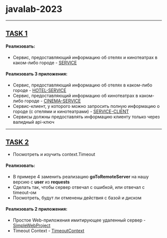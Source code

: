 # javalab-2023
_______
## [TASK 1](https://github.com/beatztw/javalab-2023/tree/main/Microservices)
#### Реализовать:
* Сервис, предоставляющий информацию об отелях и кинотеатрах в каком-либо городе - [SERVICE](https://github.com/beatztw/javalab-2023/tree/main/Microservices/HotelAndCinemaService)
#### Реализовать 3 приложения:
* Сервис, предоставляющий информацию об отелях в каком-либо городе - [HOTEL-SERVICE](https://github.com/beatztw/javalab-2023/tree/main/Microservices/HotelService)
* Сервис, предоставляющий информацию об кинотеатрах в каком-либо городе - [CINEMA-SERVICE](https://github.com/beatztw/javalab-2023/tree/main/Microservices/CinemaService)
* Сервис-клиент, у которого можно запросить полную информацию о городе (с отелями и кинотеатрами) - [SERVICE-CLIENT](https://github.com/beatztw/javalab-2023/tree/main/Microservices/HotelAndCinemaServiceClient)
* Сервисы должны предоставлять информацию клиенту только через валидный api-ключ
-------

## [TASK 2](https://github.com/beatztw/javalab-2023/tree/main/Context)
* Посмотреть и изучить context.Timeout
#### Реализовать:
* В примере 4 заменить реализацию **goToRemoteServer** на нашу версию с **user** из **requests**
* Сделать так, чтобы сервер отвечал с ошибкой, или отвечал с timeout-ом
* Посмотреть, будут ли отменены действия с базой и диском
#### Реализовать 2 приложения:
* Простое Web-приложения имитирующее удаленный сервер - [SimpleWebProject](https://github.com/beatztw/javalab-2023/tree/main/Context/SimpleWebProject)
* Timeout Context - [TimeoutContext](https://github.com/beatztw/javalab-2023/tree/main/Context/TimeoutContext)
